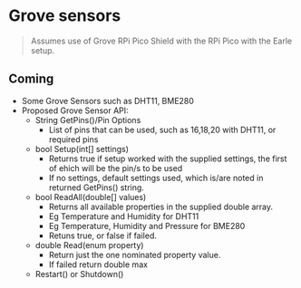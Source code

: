 # Grove sensors

> Assumes use of Grove RPi Pico Shield with the RPi Pico with the Earle setup.

## Coming

- Some Grove Sensors such as DHT11, BME280
- Proposed Grove Sensor API:
  - String GetPins()/Pin Options
    - List of pins that can be used, such as 16,18,20 with DHT11, or required pins
  - bool Setup(int[] settings)
    - Returns true if setup worked with the supplied settings, the first of ehich will be the pin/s to be used
    - If no settings, default settings used, which is/are noted in returned GetPins() string.
  - bool ReadAll(double[] values)
    - Returns all available properties in the supplied double array.
    - Eg Temperature and Humidity for DHT11
    - Eg Temperature, Humidity and Pressure for BME280
    - Retuns true, or false if failed.
  - double Read(enum property)
    - Return just the one nominated property value.
    - If failed return double max
  - Restart() or Shutdown()

